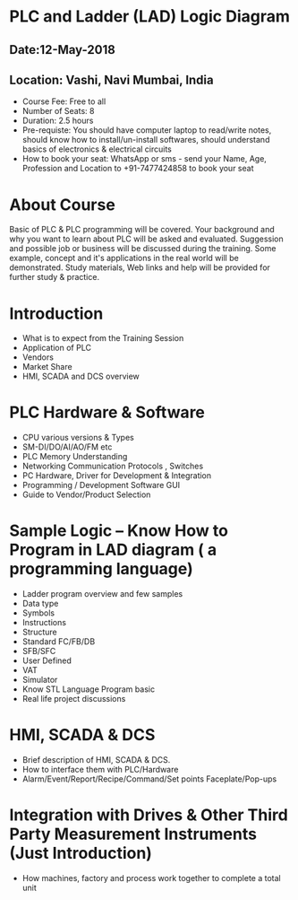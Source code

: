 # PLC and Ladder (LAD) Logic Diagram
## Date:12-May-2018
## Location: Vashi, Navi Mumbai, India

* Course Fee: Free to all
* Number of Seats: 8 
* Duration: 2.5 hours
* Pre-requiste: You should have computer laptop to read/write notes, should know how to install/un-install softwares, should understand                 basics of electronics & electrical circuits
* How to book your seat: WhatsApp or sms - send your Name, Age, Profession and Location to +91-7477424858 to book your seat

# About Course

Basic of PLC & PLC programming will be covered. Your background and why you want to learn about PLC will be asked and evaluated. Suggession and possible job or business will be discussed during the training. Some example, concept and it's applications in the real world will be demonstrated. Study materials, Web links and help will be provided for further study & practice.

# Introduction

*	What is to expect from the Training Session        
*	Application of PLC
*	Vendors
*	Market Share
*	HMI, SCADA and DCS overview

# PLC Hardware & Software

* CPU various versions & Types
*	SM-DI/DO/AI/AO/FM etc
*	PLC Memory Understanding
*	Networking Communication Protocols , Switches
*	PC Hardware, Driver for Development & Integration
*	Programming / Development Software GUI
*	Guide to Vendor/Product Selection

# Sample Logic – Know How to Program in LAD diagram ( a programming language)

  - Ladder program overview and few samples
  - Data type
  -	Symbols
  -	Instructions
  -	Structure
  -	Standard FC/FB/DB
  -	SFB/SFC
  -	User Defined
  -	VAT
  -	Simulator
  -	Know STL Language Program basic
  - Real life project discussions
  
# HMI, SCADA & DCS 

-	Brief description of HMI, SCADA & DCS.
-	How to interface them with PLC/Hardware
-	Alarm/Event/Report/Recipe/Command/Set points Faceplate/Pop-ups

# Integration with Drives & Other Third Party Measurement Instruments (Just Introduction)
  - How machines, factory and process work together to complete a total unit
